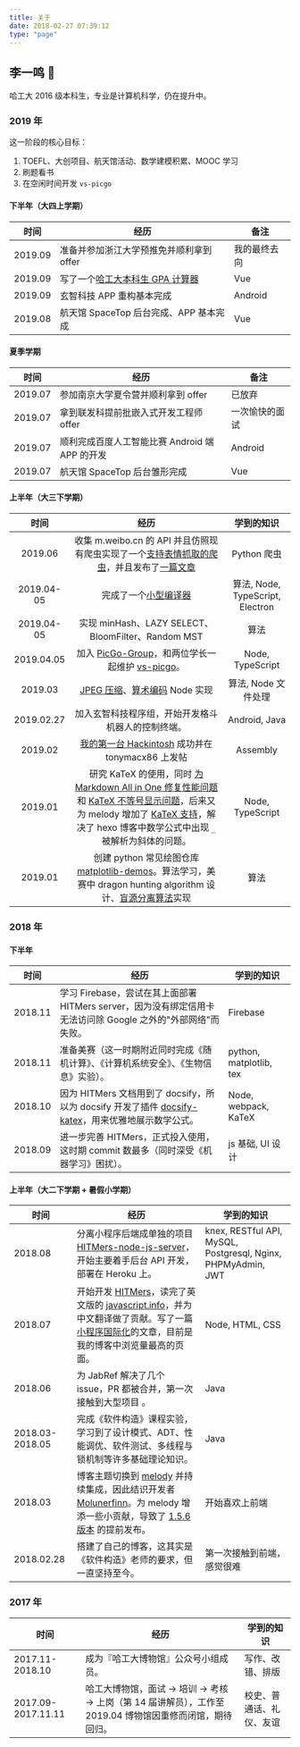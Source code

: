 ```yaml
---
title: 关于
date: 2018-02-27 07:39:12
type: "page"
---
```


## 李一鸣 👦

哈工大 2016 级本科生，专业是计算机科学，仍在提升中。

<!-- 因为搭建博客结识了 [PiEgg](https://molunerfinn.com/about/)，也因此对前端产生了极大的兴趣。目前仍在学习中，希望成为一名合格的前端工程师。或许注定不会成为吧，扎实提升理论基础，将来也可能踏踏实实做研究工作。 -->

### 2019 年

这一阶段的核心目标：

1. TOEFL、大创项目、航天馆活动、数学建模积累、MOOC 学习
2. 刷题看书
3. 在空闲时间开发 `vs-picgo`

#### 下半年（大四上学期）

|时间|经历|备注|
|---|----|---------|
|2019.09|准备并参加浙江大学预推免并顺利拿到 offer|我的最终去向|
|2019.09|写了一个[哈工大本科生 GPA 计算器](https://github.com/upupming/hit-gpa)|Vue|
|2019.09|玄智科技 APP 重构基本完成|Android|
|2019.08|航天馆 SpaceTop 后台完成、APP 基本完成|Vue|

#### 夏季学期

|时间|经历|备注|
|---|----|---------|
|2019.07|参加南京大学夏令营并顺利拿到 offer|已放弃|
|2019.07|拿到联发科提前批嵌入式开发工程师 offer|一次愉快的面试|
|2019.07|顺利完成百度人工智能比赛 Android 端 APP 的开发|Android|
|2019.07|航天馆 SpaceTop 后台雏形完成|Vue|

#### 上半年（大三下学期）

|    时间    |                                                                                                                                                                        经历                                                                                                                                                                         |            学到的知识            |
| :--------: | :-------------------------------------------------------------------------------------------------------------------------------------------------------------------------------------------------------------------------------------------------------------------------------------------------------------------------------------------------: | :------------------------------: |
|2019.06|收集 m.weibo.cn 的 API 并且仿照现有爬虫实现了一个[支持表情抓取的爬虫](https://github.com/upupming/weiboAPI)，并且发布了[一篇文章](https://upupming.site/2019/06/17/weibo-emoji-dataset)|Python 爬虫|
| 2019.04-05 |                                                                                                                                            完成了一个[小型编译器](https://github.com/upupming/compiler)                                                                                                                                             | 算法, Node, TypeScript, Electron |
| 2019.04-05 |                                                                                                                                                 实现 minHash、LAZY SELECT、BloomFilter、Random MST                                                                                                                                                  |               算法               |
| 2019.04.05 |                                                                                                                  加入 [PicGo-Group](https://github.com/PicGo)，和两位学长一起维护 [vs-picgo](https://github.com/PicGo/vs-picgo)。                                                                                                                   |         Node, TypeScript         |
|  2019.03   |                                                                                                            [JPEG 压缩](https://github.com/upupming/jpeg-compressor)、[算术编码](https://github.com/upupming/arithmetic-coding) Node 实现                                                                                                            |       算法, Node 文件处理        |
| 2019.02.27 |                                                                                                                                                 加入玄智科技程序组，开始开发格斗机器人的控制终端。                                                                                                                                                  |          Android, Java           |
|  2019.02   |                                                                                                                          [我的第一台 Hackintosh](https://github.com/upupming/Lenovo-G50-80-Clover) 成功并在 tonymacx86 上发帖                                                                                                                           |             Assembly             |
|  2019.01   | 研究 KaTeX 的使用，同时 [为 Markdown All in One 修复性能问题](https://github.com/yzhang-gh/vscode-markdown/pull/360) 和 [KaTeX 不等号显示问题](https://github.com/yzhang-gh/vscode-markdown/pull/356)，后来又为 melody 增加了 [KaTeX 支持](https://upupming.site/2018/10/18/katex-test/)，解决了 hexo 博客中数学公式中出现 `_` 被解析为斜体的问题。 |         Node, TypeScript         |
|  2019.01   |                                                                       创建 python 常见绘图仓库 [matplotlib-demos](https://github.com/upupming/matplotlib-demos)。算法学习，美赛中 dragon hunting algorithm 设计、[盲源分离算法](https://github.com/upupming/Cluster-BSS)实现                                                                        |               算法               |

### 2018 年

#### 下半年

| 时间    | 经历                                                                                                                                            | 学到的知识              |
| ------- | ----------------------------------------------------------------------------------------------------------------------------------------------- | ----------------------- |
| 2018.11 | 学习 Firebase，尝试在其上面部署 HITMers server，因为没有绑定信用卡无法访问除 Google 之外的"外部网络"而失败。                                    | Firebase                |
| 2018.11 | 准备美赛（这一时期附近同时完成《随机计算》、《计算机系统安全》、《生物信息》实验）。                                                            | python, matplotlib, tex |
| 2018.10 | 因为 HITMers 文档用到了 docsify，所以为 docsify 开发了插件 [docsify-katex](https://github.com/upupming/docsify-katex)，用来优雅地展示数学公式。 | Node, webpack, KaTeX    |
| 2018.09 | 进一步完善 HITMers，正式投入使用，这时期 commit 数最多（同时深受《机器学习》困扰）。                                                            | js 基础, UI 设计        |

#### 上半年（大二下学期 + 暑假小学期）

| 时间            | 经历                                                                                                                                                                                                                                                                                             | 学到的知识                                                   |
| --------------- | ------------------------------------------------------------------------------------------------------------------------------------------------------------------------------------------------------------------------------------------------------------------------------------------------ | ------------------------------------------------------------ |
| 2018.08         | 分离小程序后端成单独的项目 [HITMers-node-js-server](https://github.com/upupming/HITMers-node-js-server)，开始主要着手后台 API 开发，部署在 Heroku 上。                                                                                                                                           | knex, RESTful API, MySQL, Postgresql, Nginx, PHPMyAdmin, JWT |
| 2018.07         | 开始开发 [HITMers](https://github.com/upupming/HITMers)，读完了英文版的 [javascript.info](https://github.com/javascript-tutorial/en.javascript.info)，并为中文翻译做了贡献。写了一篇[小程序国际化](https://upupming.site/2018/07/23/mini-program-i18n)的文章，目前是我的博客中浏览量最高的页面。 | Node, HTML, CSS                                              |
| 2018.06         | 为 JabRef 解决了几个 issue，PR 都被合并，第一次接触到大型项目   。                                                                                                                                                                                                                               | Java                                                         |
| 2018.03-2018.05 | 完成《软件构造》课程实验，学习到了设计模式、ADT、性能调优、软件测试、多线程与锁机制等许多基础理论知识。                                                                                                                                                                                          | Java                                                         |
| 2018.03         | 博客主题切换到 [melody](https://github.com/Molunerfinn/hexo-theme-melody) 并持续集成，因此结识开发者 [Molunerfinn](https://github.com/Molunerfinn)。为 melody 增添一些小贡献，导致了 [1.5.6 版本](https://github.com/Molunerfinn/hexo-theme-melody/releases/tag/v1.5.6) 的提前发布。             | 开始喜欢上前端                                               |
| 2018.02.28      | 搭建了自己的博客，这其实是《软件构造》老师的要求，但一直坚持至今。                                                                                                                                                                                                                               | 第一次接触到前端，感觉很难                                   |

### 2017 年

| 时间               | 经历                                                                                                        | 学到的知识               |
| ------------------ | ----------------------------------------------------------------------------------------------------------- | ------------------------ |
| 2017.11-2018.10    | 成为『哈工大博物馆』公众号小组成员。                                                                        | 写作、改错、排版         |
| 2017.09-2017.11.11 | 哈工大博物馆，面试 -> 培训 -> 考核 -> 上岗（第 14 届讲解员），工作至 2019.04 博物馆因重修而闭馆，期待回归。 | 校史、普通话、礼仪、友谊 |